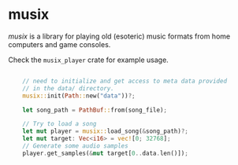
# musix

_musix_ is a library for playing old (esoteric) music formats from home computers and game consoles.

Check the `musix_player` crate for example usage.

```rust

    // need to initialize and get access to meta data provided
    // in the data/ directory.
    musix::init(Path::new("data"))?;

    let song_path = PathBuf::from(song_file);

    // Try to load a song
    let mut player = musix::load_song(&song_path)?;
    let mut target: Vec<i16> = vec![0; 32768];
    // Generate some audio samples
    player.get_samples(&mut target[0..data.len()]);
```
